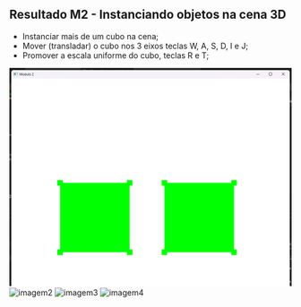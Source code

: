 
## Resultado M2 - Instanciando objetos na cena 3D

- Instanciar mais de um cubo na cena;
- Mover (transladar) o cubo nos 3 eixos teclas W, A, S, D, I e J;
- Promover a escala uniforme do cubo, teclas R e T;

![imagem1](/CGCCHibrido-main/CGCCHibrido-main/Modulo2/imagens/cubo_front.png)
![imagem2](/CGCCHibrido-main/Modulo2/imagens/cubo_rotacao.png)
![imagem3](/Modulo2/imagens/cubo_rotacao.png)
![imagem4](/Computacao-grafica/tree/main/CGCCHibrido-main/CGCCHibrido-main/Modulo2/imagens/cubo_rotacao_roxo.png)
